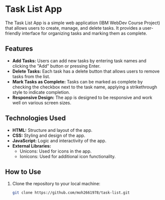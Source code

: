 # Task List App

The Task List App is a simple web application (IBM WebDev Course Project) that allows users to create, manage, and delete tasks. It provides a user-friendly interface for organizing tasks and marking them as complete.

## Features

- **Add Tasks:** Users can add new tasks by entering task names and clicking the "Add" button or pressing Enter.
- **Delete Tasks:** Each task has a delete button that allows users to remove tasks from the list.
- **Mark Tasks as Complete:** Tasks can be marked as complete by checking the checkbox next to the task name, applying a strikethrough style to indicate completion.
- **Responsive Design:** The app is designed to be responsive and work well on various screen sizes.

## Technologies Used

- **HTML:** Structure and layout of the app.
- **CSS:** Styling and design of the app.
- **JavaScript:** Logic and interactivity of the app.
- **External Libraries:**
  - Unicons: Used for icons in the app.
  - Ionicons: Used for additional icon functionality.

## How to Use

1. Clone the repository to your local machine:
   ```bash
   git clone https://github.com/moh2661978/task-list.git
   ```

